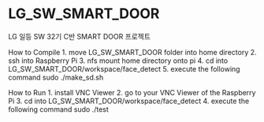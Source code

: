 # LG_SW_SMART_DOOR
LG 일등 SW 32기 C반 SMART DOOR 프로젝트

How to Compile
	1. move LG_SW_SMART_DOOR folder into home directory
	2. ssh into Raspberry Pi
	3. nfs mount home directory onto pi
	4. cd into LG_SW_SMART_DOOR/workspace/face_detect
	5. execute the following command
		sudo ./make_sd.sh

How to Run
	1. install VNC Viewer
	2. go to your VNC Viewer of the Raspberry Pi
	3. cd into LG_SW_SMART_DOOR/workspace/face_detect
	4. execute the following command
		sudo ./test
